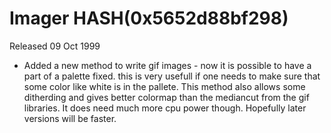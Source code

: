 # Imager HASH(0x5652d88bf298)

Released 09 Oct 1999

- Added a new method to write gif images - now   it is possible to have a part of a palette fixed.  this is very usefull if one needs to make sure that  some color like white is in the pallete.  This method  also allows some ditherding and gives better colormap  than the mediancut from the gif libraries.  It does  need much more cpu power though.  Hopefully later versions  will be faster.